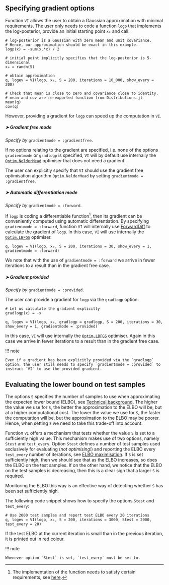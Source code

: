 ## Specifying gradient options

Function `VI` allows the user to obtain a Gaussian approximation with minimal requirements. The user only needs to code a function `logp` that implements the log-posterior, provide an initial starting point `x₀` and call:

```
# log-posterior is a Gaussian with zero mean and unit covariance.
# Hence, our approximation should be exact in this example.
logp(x) = -sum(x.*x) / 2

# initial point implicitly specifies that the log-posterior is 5-dimensional
x₀ = randn(5)

# obtain approximation
q, logev = VI(logp, x₀, S = 200, iterations = 10_000, show_every = 200)

# Check that mean is close to zero and covariance close to identity.
# mean and cov are re-exported function from Distributions.jl
mean(q)
cov(q)
```
However, providing a gradient for `logp` can speed up the computation in `VI`.


#####  ➤  Gradient free mode

*Specify by* `gradientmode = :gradientfree`.

If no options relating to the gradient are specified, i.e. none of the options `gradientmode` or `gradlogp` is specified, `VI` will by default use internally the [`Optim.NelderMead`](https://julianlsolvers.github.io/Optim.jl/stable/#algo/nelder_mead/) optimiser that does not need a gradient.  

The user can explicitly specify that `VI` should use the gradient free optimisation algorithm  `Optim.NelderMead` by setting `gradientmode = :gradientfree`.



#####  ➤  Automatic differentiation mode

*Specify by* `gradientmode = :forward`.

If `logp` is coding a differentiable function[^1], then its gradient can be conveniently computed using automatic differentiation. By specifying `gradientmode = :forward`, function `VI` will internally use [ForwardDiff](https://github.com/JuliaDiff/ForwardDiff.jl) to calculate the gradient of `logp`. In this
case, `VI` will use internally the [`Optim.LBFGS`](https://julianlsolvers.github.io/Optim.jl/stable/#algo/lbfgs/) optimiser.

```
q, logev = VI(logp, x₀, S = 200, iterations = 30, show_every = 1, gradientmode = :forward)
```

We note that with the use of `gradientmode = :forward` we arrive in fewer iterations to a result than in the gradient free case.


#####  ➤  Gradient provided

*Specify by* `gradientmode = :provided`.

The user can provide a gradient for `logp` via the `gradlogp` option:
```
# Let us calculate the gradient explicitly
gradlogp(x) = -x

q, logev = VI(logp, x₀, gradlogp = gradlogp, S = 200, iterations = 30, show_every = 1, gradientmode = :provided)
```

In this case, `VI` will use internally the [`Optim.LBFGS`](https://julianlsolvers.github.io/Optim.jl/stable/#algo/lbfgs/) optimiser. Again in this case we arrive in fewer iterations to a result than in the gradient free case.


!!! note

    Even if a gradient has been explicitly provided via the `gradlogp` option, the user still needs to specify `gradientmode = :provided` to instruct `VI` to use the provided gradient.




## Evaluating the lower bound on test samples

The options `S` specifies the number of samples to use when approximating the expected lower bound (ELBO), see [Technical background](@ref). The higher the value we use for `S`, the better the approximation to the ELBO will be, but at a higher computational cost. The lower the value we use for `S`, the faster the computation will be, but the approximation to the ELBO may be poorer. Hence, when setting `S` we need to take this trade-off into account.


Function `VI` offers a mechanism that tests whether the value `S` is set to a sufficiently high value. This mechanism makes use of two options, namely `Stest` and `test_every`. Option `Stest` defines a number of test samples used exclusively for evaluating (*not optimising!*) and reporting the ELBO every `test_every` number of iterations, see [ELBO maximisation](@ref).  If `S` is set sufficiently high, then we should see that as the ELBO increases, so does the ELBO on the test samples. If on the other hand, we notice that the ELBO on the test samples is decreasing, then this is a clear sign that a larger ``S`` is required.

Monitoring the ELBO this way is an effective way of detecting whether `S` has been set sufficiently high.

The following code snippet shows how to specify the options `Stest` and `test_every`:
```
# Use 2000 test samples and report test ELBO every 20 iterations
q, logev = VI(logp, x₀, S = 200, iterations = 3000, Stest = 2000, test_every = 20)
```

If the test ELBO at the current iteration is small than in the previous iteration, it is printed out in red colour. 

!!! note

    Whenever option `Stest` is set, `test_every` must be set to.

    
[^1]:The implementation of the function needs to satisfy certain requirements, see [here](https://juliadiff.org/ForwardDiff.jl/stable/user/limitations/).